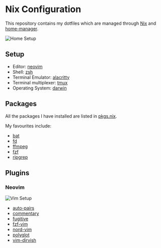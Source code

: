 # Nix Configuration
This repository contains my dotfiles which are managed through [Nix](https://nixos.org/) and [home-manager](https://github.com/rycee/home-manager).

![Home Setup](../assets/alacritty.png?raw=true)

## Setup
* Editor: [neovim](./editor/vim.nix)
* Shell: [zsh](./shell/zsh.nix)
* Terminal Emulator: [alacritty](./terminal/alacritty.nix)
* Terminal multiplexer: [tmux](./terminal/tmux.nix)
* Operating System: [darwin](./darwin.nix)

## Packages
All the packages I have installed are listed in [pkgs.nix](./pkgs.nix).

My favourites include:
* [bat](https://github.com/sharkdp/bat)
* [fd](https://github.com/sharkdp/fd)
* [ffmpeg](https://ffmpeg.org/)
* [fzf](https://github.com/junegunn/fzf)
* [ripgrep](https://github.com/BurntSushi/ripgrep)

## Plugins
### Neovim
![Vim Setup](../assets/vim.png?raw=true)
* [auto-pairs](https://github.com/jiangmiao/auto-pairs)
* [commentary](https://github.com/tpope/vim-commentary)
* [fugitive](https://github.com/tpope/vim-fugitive)
* [fzf-vim](https://github.com/junegunn/fzf.vim)
* [nord-vim](https://github.com/arcticicestudio/nord-vim)
* [polyglot](https://github.com/sheerun/vim-polyglot)
* [vim-dirvish](https://github.com/justinmk/vim-dirvish)
